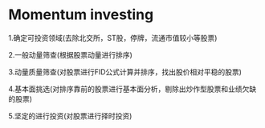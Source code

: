 # Momentum investing
1.确定可投资领域(去除北交所，ST股，停牌，流通市值较小等股票)

2.一般动量筛查(根据股票动量进行排序)

3.动量质量筛查(对股票进行FID公式计算并排序，找出股价相对平稳的股票)

4.基本面挑选(对排序靠前的股票进行基本面分析，剔除出炒作型股票和业绩欠缺的股票)

5.坚定的进行投资(对股票进行择时投资)

